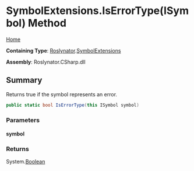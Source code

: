 <a name="_Top"></a>

# SymbolExtensions\.IsErrorType\(ISymbol\) Method

[Home](../../../README.md#_Top)

**Containing Type**: [Roslynator](../../README.md#_Top)\.[SymbolExtensions](../README.md#_Top)

**Assembly**: Roslynator\.CSharp\.dll

## Summary

Returns true if the symbol represents an error\.

```csharp
public static bool IsErrorType(this ISymbol symbol)
```

### Parameters

#### symbol

### Returns

System\.[Boolean](https://docs.microsoft.com/en-us/dotnet/api/system.boolean)

